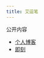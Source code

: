 ```yaml
---
title: 艾逗笔
---
```


公开内容

- [个人博客](https://idoubi.cc/)
- [即刻](https://web.okjike.com/u/35224A78-8B11-469E-B307-16B58688FBEC)
